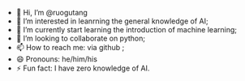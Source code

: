 - 👋 Hi, I’m @ruogutang
- 👀 I’m interested in leanrning the general knowledge of AI;
- 🌱 I’m currently start learning the introduction of machine learning;
- 💞️ I’m looking to collaborate on python;
- 📫 How to reach me: via github ;
- 😄 Pronouns: he/him/his
- ⚡ Fun fact: I have zero knowledge of AI.

<!---
ruogutang/ruogutang is a ✨ special ✨ repository because its `README.md` (this file) appears on your GitHub profile.
You can click the Preview link to take a look at your changes.
--->
